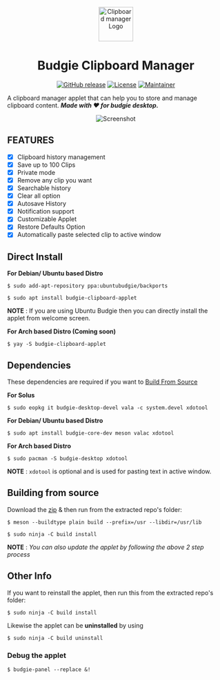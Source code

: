 <p align="center"><a href="#budgie-clipboard-manager"><img src="https://raw.githubusercontent.com/prateekmedia/budgie-clipboard-applet/main/images/clipmgr.png" height=80px alt="Clipboard manager Logo"/></a></p>
<h1 align="center">Budgie Clipboard Manager</h1>
<p align="center">
<a href="https://github.com/prateekmedia/budgie-clipboard-applet/releases"><img alt="GitHub release" src="https://img.shields.io/github/v/release/prateekmedia/budgie-clipboard-applet?color=blueviolet"/></a> <a href="LICENSE"><img alt="License" src="https://img.shields.io/github/license/prateekmedia/budgie-clipboard-applet?color=blueviolet"/></a> <a href="https://github.com/prateekmedia"><img alt="Maintainer" src="https://img.shields.io/badge/Maintainer-prateekmedia-blueviolet"/></a>
</p>

A clipboard manager applet that can help you to store and manage clipboard content. 
***Made with ♥️ for budgie desktop.***

<p align="center"><img src="https://raw.githubusercontent.com/prateekmedia/budgie-clipboard-applet/main/images/screenshot.png" alt="Screenshot"/></p>

## FEATURES
- [x] Clipboard history management
- [x] Save up to 100 Clips
- [x] Private mode 
- [x] Remove any clip you  want
- [x] Searchable history
- [x] Clear all option
- [x] Autosave History
- [x] Notification support
- [x] Customizable Applet
- [x] Restore Defaults Option
- [x] Automatically paste selected clip to active window

## Direct Install
**For Debian/ Ubuntu based Distro**
```
$ sudo add-apt-repository ppa:ubuntubudgie/backports

$ sudo apt install budgie-clipboard-applet
```

**NOTE** : If you are using Ubuntu Budgie then you can directly install the applet from welcome screen.


**For Arch based Distro (Coming soon)**
```
$ yay -S budgie-clipboard-applet
```

## Dependencies
These dependencies are required if you want to [Build From Source](#Building-from-source)

**For Solus**
```
$ sudo eopkg it budgie-desktop-devel vala -c system.devel xdotool
```

**For Debian/ Ubuntu based Distro**
```
$ sudo apt install budgie-core-dev meson valac xdotool
```
**For Arch based Distro**
```
$ sudo pacman -S budgie-desktop xdotool
```
**NOTE** : `xdotool` is optional and is used for pasting text in active window.

## Building from source
Download the [zip](https://github.com/prateekmedia/budgie-clipboard-applet/archive/main.zip) & then run from the extracted repo's folder:

```
$ meson --buildtype plain build --prefix=/usr --libdir=/usr/lib

$ sudo ninja -C build install
```
**NOTE** : *You can also update the applet by following the above 2 step process*

## Other Info
If you want to reinstall the applet, then run this from the extracted repo's folder:

```
$ sudo ninja -C build install
```
Likewise the applet can be **uninstalled** by using 
```
$ sudo ninja -C build uninstall
```

### Debug the applet
```
$ budgie-panel --replace &!
```
